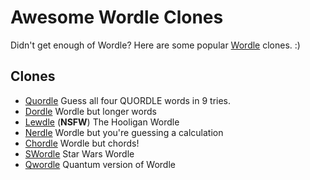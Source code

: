 # Awesome Wordle Clones
Didn't get enough of Wordle? Here are some popular [Wordle](https://www.nytimes.com/games/wordle/index.html) clones. :)

## Clones

- [Quordle](https://www.quordle.com/#/) Guess all four QUORDLE words in 9 tries.
- [Dordle](https://zaratustra.itch.io/dordle) Wordle but longer words
- [Lewdle](https://world3dmap.com/lewdle/) (**NSFW**) The Hooligan Wordle
- [Nerdle](https://nerdlegame.com/) Wordle but you're guessing a calculation
- [Chordle](https://www.chordle.synthase.cc/) Wordle but chords!
- [SWordle](https://wordle.starwars.guide/) Star Wars Wordle
- [Qwordle](https://qwordle.bhat.ca/) Quantum version of Wordle
